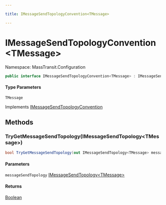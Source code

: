 ```yaml
---

title: IMessageSendTopologyConvention<TMessage>

---
```


# IMessageSendTopologyConvention\<TMessage\>

Namespace: MassTransit.Configuration

```csharp
public interface IMessageSendTopologyConvention<TMessage> : IMessageSendTopologyConvention
```

#### Type Parameters

`TMessage`<br/>

Implements [IMessageSendTopologyConvention](../masstransit-configuration/imessagesendtopologyconvention)

## Methods

### **TryGetMessageSendTopology(IMessageSendTopology\<TMessage\>)**

```csharp
bool TryGetMessageSendTopology(out IMessageSendTopology<TMessage> messageSendTopology)
```

#### Parameters

`messageSendTopology` [IMessageSendTopology\<TMessage\>](../masstransit/imessagesendtopology-1)<br/>

#### Returns

[Boolean](https://learn.microsoft.com/en-us/dotnet/api/system.boolean)<br/>
